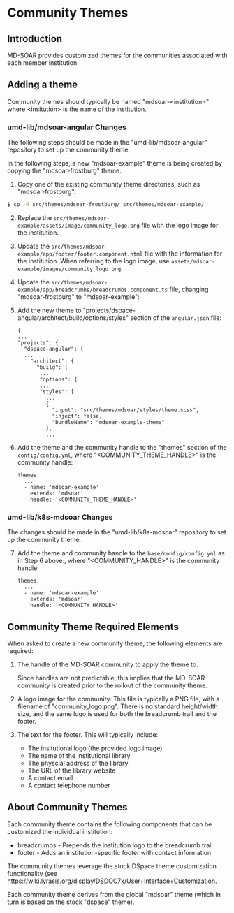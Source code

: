 # Community Themes

## Introduction

MD-SOAR provides customized themes for the communities associated with each
member institution.

## Adding a theme

Community themes should typically be named "mdsoar-\<institution>" where
\<insitution> is the name of the institution.

### umd-lib/mdsoar-angular Changes

The following steps should be made in the "umd-lib/mdsoar-angular" repository
to set up the community theme.

In the following steps, a new "mdsoar-example" theme is being created by copying
the "mdsoar-frostburg" theme.

1) Copy one of the existing community theme directories, such as
  "mdsoar-frostburg".

  ```bash
  $ cp -R src/themes/mdsoar-frostburg/ src/themes/mdsoar-example/
  ```

2) Replace the `src/themes/mdsoar-example/assets/image/community_logo.png`
   file with the logo image for the institution.

3) Update the `src/themes/mdsoar-example/app/footer/footer.component.html` file
   with the information for the institution. When referring to the logo image,
   use `assets/mdsoar-example/images/community_logo.png`.

4) Update the `src/themes/mdsoar-example/app/breadcrumbs/breadcrumbs.component.ts`
   file, changing "mdsoar-frostburg" to "mdsoar-example":

5) Add the new theme to "projects/dspace-angular/architect/build/options/styles"
   section of the `angular.json` file:

   ```text
   {
   ...
   "projects": {
     "dspace-angular": {
     ...
       "architect": {
         "build": {
          ...
          "options": {
          ...
          "styles": [
            ...
            {
              "input": "src/themes/mdsoar/styles/theme.scss",
              "inject": false,
              "bundleName": "mdsoar-example-theme"
            },
            ...
   ```

6) Add the theme and the community handle to the "themes" section of the
   `config/config.yml`, where \"<COMMUNITY_THEME_HANDLE>" is the community
   handle:

    ```text
    themes:
      ...
      - name: 'mdsoar-example'
        extends: 'mdsoar'
        handle: '<COMMUNITY_THEME_HANDLE>'
    ```

### umd-lib/k8s-mdsoar Changes

The changes should be made in the "umd-lib/k8s-mdsoar" repository to set up the
community theme.

7) Add the theme and community handle to the `base/config/config.yml` as in Step
   6 above:, where \"<COMMUNITY_HANDLE>" is the community handle:

    ```text
    themes:
      ...
      - name: 'mdsoar-example'
        extends: 'mdsoar'
        handle: '<COMMUNITY_HANDLE>'
    ```

## Community Theme Required Elements

When asked to create a new community theme, the following elements are required:

1) The handle of the MD-SOAR community to apply the theme to.

    Since handles are not predictable, this implies that the MD-SOAR community
    is created prior to the rollout of the community theme.

2) A logo image for the community. This file is typically a PNG file, with
   a filename of "community_logo.png". There is no standard height/width size,
   and the same logo is used for both the breadcrumb trail and the footer.

3) The text for the footer. This will typically include:

   * The insitutional logo (the provided logo image)
   * The name of the institutional library
   * The physcial address of the library
   * The URL of the library website
   * A contact email
   * A contact telephone number

## About Community Themes

Each community theme contains the following components that can be customized
the individual institution:

* breadcrumbs - Prepends the institution logo to the breadcrumb trail
* footer - Adds an institution-specific footer with contact information

The community themes leverage the stock DSpace theme customization functionality
(see <https://wiki.lyrasis.org/display/DSDOC7x/User+Interface+Customization>.

Each community theme derives from the global "mdsoar" theme (which in turn is
based on the stock "dspace" theme).
